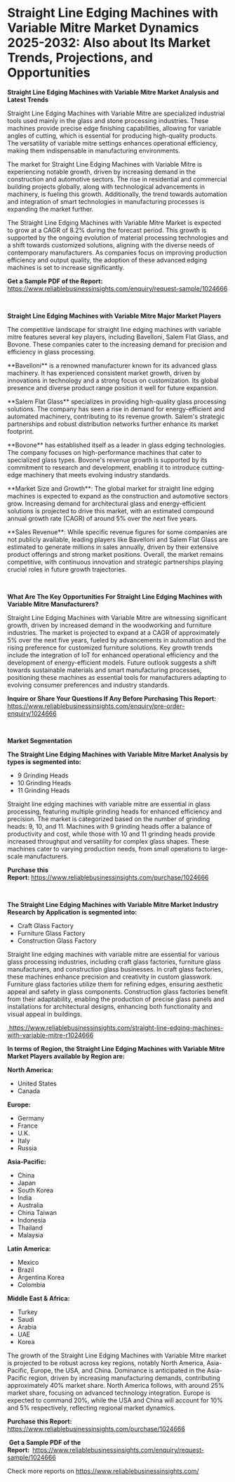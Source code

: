 <p><h1>Straight Line Edging Machines with Variable Mitre Market Dynamics 2025-2032: Also about Its Market Trends, Projections, and Opportunities</h1></p><p><strong>Straight Line Edging Machines with Variable Mitre Market Analysis and Latest Trends</strong></p>
<p><p>Straight Line Edging Machines with Variable Mitre are specialized industrial tools used mainly in the glass and stone processing industries. These machines provide precise edge finishing capabilities, allowing for variable angles of cutting, which is essential for producing high-quality products. The versatility of variable mitre settings enhances operational efficiency, making them indispensable in manufacturing environments.</p><p>The market for Straight Line Edging Machines with Variable Mitre is experiencing notable growth, driven by increasing demand in the construction and automotive sectors. The rise in residential and commercial building projects globally, along with technological advancements in machinery, is fueling this growth. Additionally, the trend towards automation and integration of smart technologies in manufacturing processes is expanding the market further.</p><p>The Straight Line Edging Machines with Variable Mitre Market is expected to grow at a CAGR of 8.2% during the forecast period. This growth is supported by the ongoing evolution of material processing technologies and a shift towards customized solutions, aligning with the diverse needs of contemporary manufacturers. As companies focus on improving production efficiency and output quality, the adoption of these advanced edging machines is set to increase significantly.</p></p>
<p><strong>Get a Sample PDF of the Report:&nbsp;</strong> <a href="https://www.reliablebusinessinsights.com/enquiry/request-sample/1024666?utm_campaign=2276&utm_medium=2&utm_source=Github&utm_content=ia&utm_term=08032025&utm_id=straight-line-edging-machines-with-variable-mitre">https://www.reliablebusinessinsights.com/enquiry/request-sample/1024666</a></p>
<p>&nbsp;</p>
<p><strong>Straight Line Edging Machines with Variable Mitre Major Market Players</strong></p>
<p><p>The competitive landscape for straight line edging machines with variable mitre features several key players, including Bavelloni, Salem Flat Glass, and Bovone. These companies cater to the increasing demand for precision and efficiency in glass processing.</p><p>**Bavelloni** is a renowned manufacturer known for its advanced glass machinery. It has experienced consistent market growth, driven by innovations in technology and a strong focus on customization. Its global presence and diverse product range position it well for future expansion.</p><p>**Salem Flat Glass** specializes in providing high-quality glass processing solutions. The company has seen a rise in demand for energy-efficient and automated machinery, contributing to its revenue growth. Salem's strategic partnerships and robust distribution networks further enhance its market footprint.</p><p>**Bovone** has established itself as a leader in glass edging technologies. The company focuses on high-performance machines that cater to specialized glass types. Bovone's revenue growth is supported by its commitment to research and development, enabling it to introduce cutting-edge machinery that meets evolving industry standards.</p><p>**Market Size and Growth**: The global market for straight line edging machines is expected to expand as the construction and automotive sectors grow. Increasing demand for architectural glass and energy-efficient solutions is projected to drive this market, with an estimated compound annual growth rate (CAGR) of around 5% over the next five years.</p><p>**Sales Revenue**: While specific revenue figures for some companies are not publicly available, leading players like Bavelloni and Salem Flat Glass are estimated to generate millions in sales annually, driven by their extensive product offerings and strong market positions. Overall, the market remains competitive, with continuous innovation and strategic partnerships playing crucial roles in future growth trajectories.</p></p>
<p>&nbsp;</p>
<p><strong>What Are The Key Opportunities For Straight Line Edging Machines with Variable Mitre Manufacturers?</strong></p>
<p><p>Straight Line Edging Machines with Variable Mitre are witnessing significant growth, driven by increased demand in the woodworking and furniture industries. The market is projected to expand at a CAGR of approximately 5% over the next five years, fueled by advancements in automation and the rising preference for customized furniture solutions. Key growth trends include the integration of IoT for enhanced operational efficiency and the development of energy-efficient models. Future outlook suggests a shift towards sustainable materials and smart manufacturing processes, positioning these machines as essential tools for manufacturers adapting to evolving consumer preferences and industry standards.</p></p>
<p><strong>Inquire or Share Your Questions If Any Before Purchasing This Report:</strong> <a href="https://www.reliablebusinessinsights.com/enquiry/pre-order-enquiry/1024666?utm_campaign=2276&utm_medium=2&utm_source=Github&utm_content=ia&utm_term=08032025&utm_id=straight-line-edging-machines-with-variable-mitre">https://www.reliablebusinessinsights.com/enquiry/pre-order-enquiry/1024666</a></p>
<p>&nbsp;</p>
<p><strong>Market Segmentation</strong></p>
<p><strong>The Straight Line Edging Machines with Variable Mitre Market Analysis by types is segmented into:</strong></p>
<p><ul><li>9 Grinding Heads</li><li>10 Grinding Heads</li><li>11 Grinding Heads</li></ul></p>
<p><p>Straight line edging machines with variable mitre are essential in glass processing, featuring multiple grinding heads for enhanced efficiency and precision. The market is categorized based on the number of grinding heads: 9, 10, and 11. Machines with 9 grinding heads offer a balance of productivity and cost, while those with 10 and 11 grinding heads provide increased throughput and versatility for complex glass shapes. These machines cater to varying production needs, from small operations to large-scale manufacturers.</p></p>
<p><strong>Purchase this Report:&nbsp;</strong><a href="https://www.reliablebusinessinsights.com/purchase/1024666?utm_campaign=2276&utm_medium=2&utm_source=Github&utm_content=ia&utm_term=08032025&utm_id=straight-line-edging-machines-with-variable-mitre">https://www.reliablebusinessinsights.com/purchase/1024666</a></p>
<p>&nbsp;</p>
<p><strong>The Straight Line Edging Machines with Variable Mitre Market Industry Research by Application is segmented into:</strong></p>
<p><ul><li>Craft Glass Factory</li><li>Furniture Glass Factory</li><li>Construction Glass Factory</li></ul></p>
<p><p>Straight line edging machines with variable mitre are essential for various glass processing industries, including craft glass factories, furniture glass manufacturers, and construction glass businesses. In craft glass factories, these machines enhance precision and creativity in custom glasswork. Furniture glass factories utilize them for refining edges, ensuring aesthetic appeal and safety in glass components. Construction glass factories benefit from their adaptability, enabling the production of precise glass panels and installations for architectural designs, enhancing both functionality and visual appeal in buildings.</p></p>
<p><a href="https://www.reliablebusinessinsights.com/straight-line-edging-machines-with-variable-mitre-r1024666?utm_campaign=2276&utm_medium=2&utm_source=Github&utm_content=ia&utm_term=08032025&utm_id=straight-line-edging-machines-with-variable-mitre">&nbsp;https://www.reliablebusinessinsights.com/straight-line-edging-machines-with-variable-mitre-r1024666</a></p>
<p><strong>In terms of Region, the Straight Line Edging Machines with Variable Mitre Market Players available by Region are:</strong></p>
<p>
    <p> <strong> North America: </strong>
        <ul>
            <li>United States</li>
            <li>Canada</li>
        </ul>
        </p> 
    <p> <strong> Europe: </strong>
        <ul>
            <li>Germany</li>
            <li>France</li>
            <li>U.K.</li>
            <li>Italy</li>
            <li>Russia</li>
        </ul>
        </p> 
    <p> <strong> Asia-Pacific: </strong>
        <ul>
            <li>China</li>
            <li>Japan</li>
            <li>South Korea</li>
            <li>India</li>
            <li>Australia</li>
            <li>China Taiwan</li>
            <li>Indonesia</li>
            <li>Thailand</li>
            <li>Malaysia</li>
        </ul>
        </p> 
    <p> <strong> Latin America: </strong>
        <ul>
            <li>Mexico</li>
            <li>Brazil</li>
            <li>Argentina Korea</li>
            <li>Colombia</li>
        </ul>
        </p> 
    <p> <strong> Middle East & Africa: </strong>
        <ul>
            <li>Turkey</li>
            <li>Saudi</li>
            <li>Arabia</li>
            <li>UAE</li>
            <li>Korea</li>
        </ul>
    </p>
    </p>
<p><p>The growth of the Straight Line Edging Machines with Variable Mitre market is projected to be robust across key regions, notably North America, Asia-Pacific, Europe, the USA, and China. Dominance is anticipated in the Asia-Pacific region, driven by increasing manufacturing demands, contributing approximately 40% market share. North America follows, with around 25% market share, focusing on advanced technology integration. Europe is expected to command 20%, while the USA and China will account for 10% and 5% respectively, reflecting regional market dynamics.</p></p>
<p><strong>Purchase this Report: </strong><a href="https://www.reliablebusinessinsights.com/purchase/1024666?utm_campaign=2276&utm_medium=2&utm_source=Github&utm_content=ia&utm_term=08032025&utm_id=straight-line-edging-machines-with-variable-mitre">https://www.reliablebusinessinsights.com/purchase/1024666</a></p>
<p>&nbsp;<strong>Get a Sample PDF of the Report:&nbsp;&nbsp;</strong><a href="https://www.reliablebusinessinsights.com/enquiry/request-sample/1024666?utm_campaign=2276&utm_medium=2&utm_source=Github&utm_content=ia&utm_term=08032025&utm_id=straight-line-edging-machines-with-variable-mitre">https://www.reliablebusinessinsights.com/enquiry/request-sample/1024666</a></p>
<p><strong></strong></p>
<p>Check more reports on <a href="https://www.reliablebusinessinsights.com/?utm_campaign=2276&utm_medium=2&utm_source=Github&utm_content=ia&utm_term=08032025&utm_id=straight-line-edging-machines-with-variable-mitre">https://www.reliablebusinessinsights.com/</a></p>